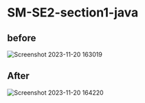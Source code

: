 # SM-SE2-section1-java

## before
![Screenshot 2023-11-20 163019](https://github.com/metwally-saif/SM-SE2-section1-java/assets/65094581/54d970b9-abb9-4a6b-bda6-6be685ec35e1)

## After
![Screenshot 2023-11-20 164220](https://github.com/metwally-saif/SM-SE2-section1-java/assets/65094581/ade055ac-eb8a-415b-bb38-7b3032f76267)

